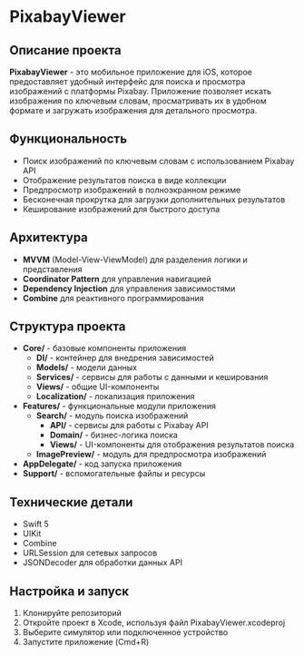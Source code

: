 # PixabayViewer

## Описание проекта
**PixabayViewer** - это мобильное приложение для iOS, которое предоставляет удобный интерфейс для поиска и просмотра изображений с платформы Pixabay. Приложение позволяет искать изображения по ключевым словам, просматривать их в удобном формате и загружать изображения для детального просмотра.

## Функциональность
- Поиск изображений по ключевым словам с использованием Pixabay API
- Отображение результатов поиска в виде коллекции
- Предпросмотр изображений в полноэкранном режиме
- Бесконечная прокрутка для загрузки дополнительных результатов
- Кеширование изображений для быстрого доступа

## Архитектура
- **MVVM** (Model-View-ViewModel) для разделения логики и представления
- **Coordinator Pattern** для управления навигацией
- **Dependency Injection** для управления зависимостями
- **Combine** для реактивного программирования

## Структура проекта
- **Core/** - базовые компоненты приложения
  - **DI/** - контейнер для внедрения зависимостей
  - **Models/** - модели данных
  - **Services/** - сервисы для работы с данными и кеширования
  - **Views/** - общие UI-компоненты
  - **Localization/** - локализация приложения
- **Features/** - функциональные модули приложения
  - **Search/** - модуль поиска изображений
    - **API/** - сервисы для работы с Pixabay API
    - **Domain/** - бизнес-логика поиска
    - **Views/** - UI-компоненты для отображения результатов поиска
  - **ImagePreview/** - модуль для предпросмотра изображений
- **AppDelegate/** - код запуска приложения
- **Support/** - вспомогательные файлы и ресурсы

## Технические детали
- Swift 5
- UIKit
- Combine
- URLSession для сетевых запросов
- JSONDecoder для обработки данных API

## Настройка и запуск
1. Клонируйте репозиторий
2. Откройте проект в Xcode, используя файл PixabayViewer.xcodeproj
3. Выберите симулятор или подключенное устройство
4. Запустите приложение (Cmd+R)